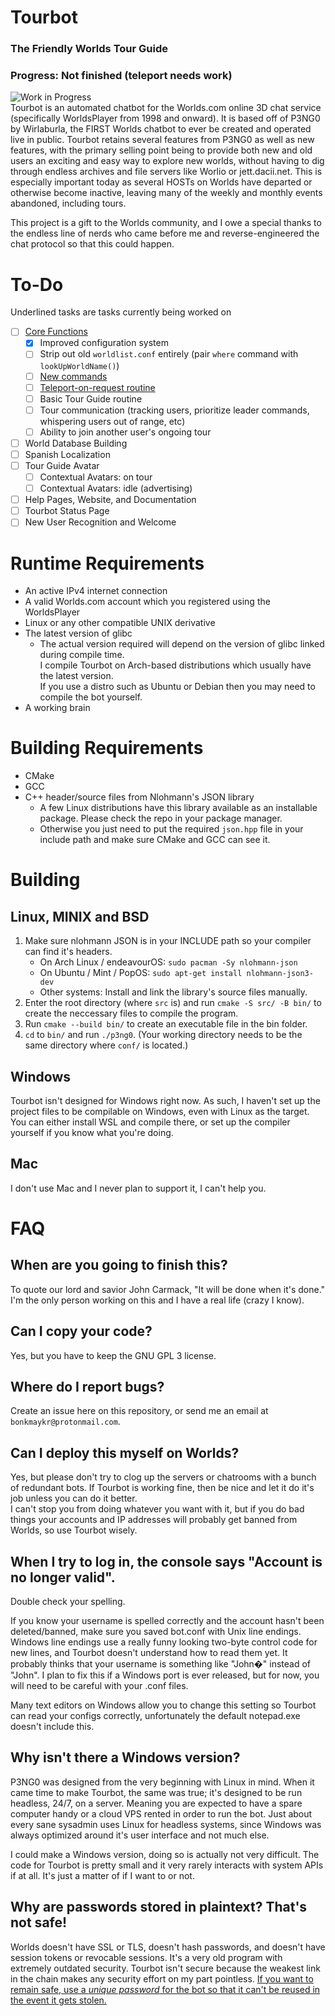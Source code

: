 # Tourbot
### The Friendly Worlds Tour Guide
### Progress: Not finished (teleport needs work)
![Work in Progress](https://files.worlio.com/users/bonkmaykr/http/git/embed/FaFashionAvenueStage8740underconstruction.gif)  
Tourbot is an automated chatbot for the Worlds.com online 3D chat service (specifically WorldsPlayer from 1998 and onward). It is based off of P3NG0 by Wirlaburla, the FIRST Worlds chatbot to ever be created and operated live in public. Tourbot retains several features from P3NG0 as well as new features, with the primary selling point being to provide both new and old users an exciting and easy way to explore new worlds, without having to dig through endless archives and file servers like Worlio or jett.dacii.net. This is especially important today as several HOSTs on Worlds have departed or otherwise become inactive, leaving many of the weekly and monthly events abandoned, including tours.  
  
This project is a gift to the Worlds community, and I owe a special thanks to the endless line of nerds who came before me and reverse-engineered the chat protocol so that this could happen.

# To-Do
Underlined tasks are tasks currently being worked on
- [ ] <ins>Core Functions</ins>
    - [x] Improved configuration system
    - [ ] Strip out old `worldlist.conf` entirely (pair `where` command with `lookUpWorldName()`)
    - [ ] <ins>New commands</ins>
    - [ ] <ins>Teleport-on-request routine</ins>
    - [ ] Basic Tour Guide routine
    - [ ] Tour communication (tracking users, prioritize leader commands, whispering users out of range, etc)
    - [ ] Ability to join another user's ongoing tour
- [ ] World Database Building
- [ ] Spanish Localization
- [ ] Tour Guide Avatar
    - [ ] Contextual Avatars: on tour
    - [ ] Contextual Avatars: idle (advertising)
- [ ] Help Pages, Website, and Documentation
- [ ] Tourbot Status Page
- [ ] New User Recognition and Welcome

# Runtime Requirements
- An active IPv4 internet connection
- A valid Worlds.com account which you registered using the WorldsPlayer
- Linux or any other compatible UNIX derivative
- The latest version of glibc
    - The actual version required will depend on the version of glibc linked during compile time.  
    I compile Tourbot on Arch-based distributions which usually have the latest version.  
    If you use a distro such as Ubuntu or Debian then you may need to compile the bot yourself.
- A working brain

# Building Requirements
- CMake
- GCC
- C++ header/source files from Nlohmann's JSON library
    - A few Linux distributions have this library available as an installable package. Please check the repo in your package manager.
    - Otherwise you just need to put the required `json.hpp` file in your include path and make sure CMake and GCC can see it.

# Building
## Linux, MINIX and BSD
1. Make sure nlohmann JSON is in your INCLUDE path so your compiler can find it's headers.
    - On Arch Linux / endeavourOS: `sudo pacman -Sy nlohmann-json`
    - On Ubuntu / Mint / PopOS: `sudo apt-get install nlohmann-json3-dev`
    - Other systems: Install and link the library's source files manually.
2. Enter the root directory (where `src` is) and run `cmake -S src/ -B bin/` to create the neccessary files to compile the program.
3. Run `cmake --build bin/` to create an executable file in the bin folder.
4. `cd` to `bin/` and run `./p3ng0`. (Your working directory needs to be the same directory where `conf/` is located.)

## Windows
Tourbot isn't designed for Windows right now. As such, I haven't set up the project files to be compilable on Windows, even with Linux as the target. You can either install WSL and compile there, or set up the compiler yourself if you know what you're doing.

## Mac
I don't use Mac and I never plan to support it, I can't help you.

# FAQ
## When are you going to finish this?
To quote our lord and savior John Carmack, "It will be done when it's done." I'm the only person working on this and I have a real life (crazy I know).
## Can I copy your code?
Yes, but you have to keep the GNU GPL 3 license.
## Where do I report bugs?
Create an issue here on this repository, or send me an email at `bonkmaykr@protonmail.com`.
## Can I deploy this myself on Worlds?
Yes, but please don't try to clog up the servers or chatrooms with a bunch of redundant bots. If Tourbot is working fine, then be nice and let it do it's job unless you can do it better.  
I can't stop you from doing whatever you want with it, but if you do bad things your accounts and IP addresses will probably get banned from Worlds, so use Tourbot wisely.
## When I try to log in, the console says "Account is no longer valid".
Double check your spelling.  
  
If you know your username is spelled correctly and the account hasn't been deleted/banned, make sure you saved bot.conf with Unix line endings. Windows line endings use a really funny looking two-byte control code for new lines, and Tourbot doesn't understand how to read them yet. It probably thinks that your username is something like "John�" instead of "John". I plan to fix this if a Windows port is ever released, but for now, you will need to be careful with your .conf files.  
  
Many text editors on Windows allow you to change this setting so Tourbot can read your configs correctly, unfortunately the default notepad.exe doesn't include this.
## Why isn't there a Windows version?
P3NG0 was designed from the very beginning with Linux in mind. When it came time to make Tourbot, the same was true; it's designed to be run headless, 24/7, on a server. Meaning you are expected to have a spare computer handy or a cloud VPS rented in order to run the bot. Just about every sane sysadmin uses Linux for headless systems, since Windows was always optimized around it's user interface and not much else.  
  
I could make a Windows version, doing so is actually not very difficult. The code for Tourbot is pretty small and it very rarely interacts with system APIs if at all. It's just a matter of if I want to or not.
## Why are passwords stored in plaintext? That's not safe!
Worlds doesn't have SSL or TLS, doesn't hash passwords, and doesn't have session tokens or revocable sessions. It's a very old program with extremely outdated security. Tourbot isn't secure because the weakest link in the chain makes any security effort on my part pointless. <ins>If you want to remain safe, use a *unique password* for the bot so that it can't be reused in the event it gets stolen.</ins>